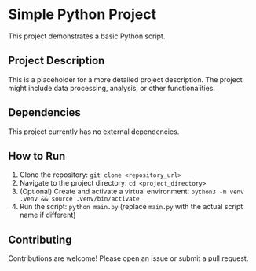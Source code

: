 # Simple Python Project

This project demonstrates a basic Python script.

## Project Description

This is a placeholder for a more detailed project description.  The project might include data processing, analysis, or other functionalities.

## Dependencies

This project currently has no external dependencies.

## How to Run

1. Clone the repository: `git clone <repository_url>`
2. Navigate to the project directory: `cd <project_directory>`
3. (Optional) Create and activate a virtual environment: `python3 -m venv .venv && source .venv/bin/activate`
4. Run the script: `python main.py` (replace `main.py` with the actual script name if different)

## Contributing

Contributions are welcome! Please open an issue or submit a pull request.
